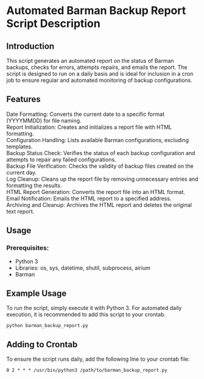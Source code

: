 # Automated Barman Backup Report Script Description
## Introduction
This script generates an automated report on the status of Barman backups, checks for errors, attempts repairs, and emails the report. The script is designed to run on a daily basis and is ideal for inclusion in a cron job to ensure regular and automated monitoring of backup configurations.

## Features
Date Formatting: Converts the current date to a specific format (YYYYMMDD) for file naming. \
Report Initialization: Creates and initializes a report file with HTML formatting. \
Configuration Handling: Lists available Barman configurations, excluding templates. \
Backup Status Check: Verifies the status of each backup configuration and attempts to repair any failed configurations. \
Backup File Verification: Checks the validity of backup files created on the current day. \
Log Cleanup: Cleans up the report file by removing unnecessary entries and formatting the results. \
HTML Report Generation: Converts the report file into an HTML format. \
Email Notification: Emails the HTML report to a specified address. \
Archiving and Cleanup: Archives the HTML report and deletes the original text report.

## Usage
### Prerequisites:
- Python 3
- Libraries: os, sys, datetime, shutil, subprocess, airium
- Barman

## Example Usage
To run the script, simply execute it with Python 3. For automated daily execution, it is recommended to add this script to your crontab.
```
python barman_backup_report.py
```
## Adding to Crontab
To ensure the script runs daily, add the following line to your crontab file:
```
0 2 * * * /usr/bin/python3 /path/to/barman_backup_report.py
```
